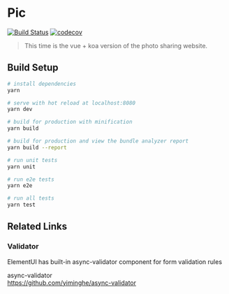 # Pic

[![Build Status](https://www.travis-ci.org/mutoe/pic.svg?branch=master)](https://www.travis-ci.org/mutoe/pic)
[![codecov](https://codecov.io/gh/mutoe/pic/branch/master/graph/badge.svg)](https://codecov.io/gh/mutoe/pic)

> This time is the vue + koa version of the photo sharing website.

## Build Setup

``` bash
# install dependencies
yarn

# serve with hot reload at localhost:8080
yarn dev

# build for production with minification
yarn build

# build for production and view the bundle analyzer report
yarn build --report

# run unit tests
yarn unit

# run e2e tests
yarn e2e

# run all tests
yarn test
```

## Related Links

### Validator

ElementUI has built-in async-validator component for form validation rules  

async-validator  
https://github.com/yiminghe/async-validator
